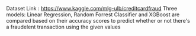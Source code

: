 Dataset Link : https://www.kaggle.com/mlg-ulb/creditcardfraud 
Three models: Linear Regression, Random Forrest Classifier and XGBoost are compared based on their accuracy scores to predict whether or not there's a fraudelent transaction using the given values
